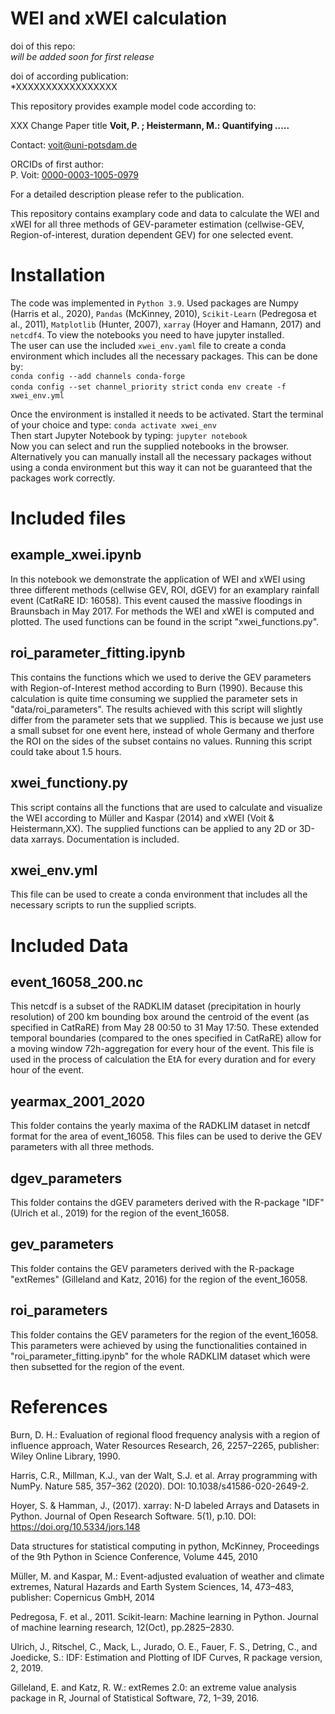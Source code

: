 # WEI and xWEI calculation 


doi of this repo:  
*will be added soon for first release*

doi of according publication:  
*XXXXXXXXXXXXXXXXX

This repository provides example model code according to: 

XXX Change Paper title
**Voit, P. ; Heistermann, M.: Quantifying .....**

Contact: [voit@uni-potsdam.de](voit@uni-potsdam.de)

ORCIDs of first author:   
P. Voit:  [0000-0003-1005-0979](https://orcid.org/0000-0003-1005-0979)   
 

For a detailed description please refer to the publication.

This repository contains examplary code and data to calculate the WEI and xWEI for all three methods of GEV-parameter
estimation (cellwise-GEV, Region-of-interest, duration dependent GEV) for one selected event.

# Installation
The code was implemented in `Python 3.9`. Used packages are Numpy (Harris et al., 2020), `Pandas`
(McKinney, 2010), `Scikit-Learn` (Pedregosa et al., 2011), `Matplotlib` (Hunter, 2007),
`xarray` (Hoyer and Hamann, 2017) and `netcdf4`. To view the notebooks you need to have jupyter installed.  
The user can use the included `xwei_env.yaml` file to create a conda environment which includes all the necessary
packages. This can be done by:  
`conda config --add channels conda-forge`  
`conda config --set channel_priority strict`
`conda env create -f xwei_env.yml`

Once the environment is installed it needs to be activated. Start the terminal of your choice and type:
`conda activate xwei_env`  
Then start Jupyter Notebook by typing:
`jupyter notebook`  
Now you can select and run the supplied notebooks in the browser.  
Alternatively you can manually install all the necessary packages without using a conda environment but this way it
can not be guaranteed that the packages work correctly.

# Included files
## example_xwei.ipynb
In this notebook we demonstrate the application of WEI and xWEI using three different methods
(cellwise GEV, ROI, dGEV) for an examplary rainfall event (CatRaRE ID: 16058). This event caused
the massive floodings in Braunsbach in May 2017. For methods the WEI and xWEI is computed and plotted.
The used functions can be found in the script "xwei_functions.py".

## roi_parameter_fitting.ipynb
This contains the functions which we used to derive the GEV parameters with Region-of-Interest method
according to Burn (1990). Because this calculation is quite time consuming we supplied the parameter sets in
"data/roi_parameters". The results achieved with this script will slightly differ from the parameter sets
that we supplied. This is because we just use a small subset for one event here, 
instead of whole Germany and therfore the ROI on the sides of the subset  contains no values.
Running this script could take about 1.5 hours.

## xwei_functiony.py
This script contains all the functions that are used to calculate and visualize the WEI according to
Müller and Kaspar (2014) and xWEI (Voit & Heistermann,XX).
The supplied functions can be applied to any 2D or 3D-data xarrays.
Documentation is included.

## xwei_env.yml
This file can be used to create a conda environment that includes all the necessary scripts to run the supplied
scripts.

# Included Data
## event_16058_200.nc
This netcdf is a subset of the RADKLIM dataset (precipitation in hourly resolution) of 200 km bounding box around the centroid of the event
(as specified in CatRaRE) from May 28 00:50 to 31 May 17:50. These extended temporal boundaries (compared to 
the ones specified in CatRaRE) allow for a moving window 72h-aggregation for every hour of the event.
This file is used in the process of calculation the EtA for every duration and for every hour of the event.

## yearmax_2001_2020
This folder contains the yearly maxima of the RADKLIM dataset in netcdf format for the area of event_16058. This files can
be used to derive the GEV parameters with all three methods.

## dgev_parameters
This folder contains the dGEV parameters derived with the R-package "IDF" (Ulrich et al., 2019) for the region of
the event_16058.

## gev_parameters
This folder contains the GEV parameters derived with the R-package "extRemes" (Gilleland and Katz, 2016) for the region of
the event_16058.

## roi_parameters
This folder contains the GEV parameters for the region of the event_16058. This parameters were achieved
by using the functionalities contained in "roi_parameter_fitting.ipynb" for the whole RADKLIM dataset which
were then subsetted for the region of the event.

# References
Burn, D. H.: Evaluation of regional flood frequency analysis with a region of influence approach, Water Resources Research, 26, 2257–2265,
publisher: Wiley Online Library, 1990.

Harris, C.R., Millman, K.J., van der Walt, S.J. et al. Array programming with NumPy. Nature 585, 357–362 (2020). DOI: 10.1038/s41586-020-2649-2.

Hoyer, S. & Hamman, J., (2017). xarray: N-D labeled Arrays and Datasets in Python. Journal of Open Research Software. 5(1), p.10. DOI: https://doi.org/10.5334/jors.148

Data structures for statistical computing in python, McKinney, Proceedings of the 9th Python in Science Conference, Volume 445, 2010

Müller, M. and Kaspar, M.: Event-adjusted evaluation of weather and climate extremes, Natural Hazards and Earth System Sciences, 14,
473–483, publisher: Copernicus GmbH, 2014

Pedregosa, F. et al., 2011. Scikit-learn: Machine learning in Python. Journal of machine learning research, 12(Oct), pp.2825–2830.

Ulrich, J., Ritschel, C., Mack, L., Jurado, O. E., Fauer, F. S., Detring, C., and Joedicke, S.: IDF: Estimation and Plotting of IDF Curves, R
package version, 2, 2019.

Gilleland, E. and Katz, R. W.: extRemes 2.0: an extreme value analysis package in R, Journal of Statistical Software, 72, 1–39, 2016.


